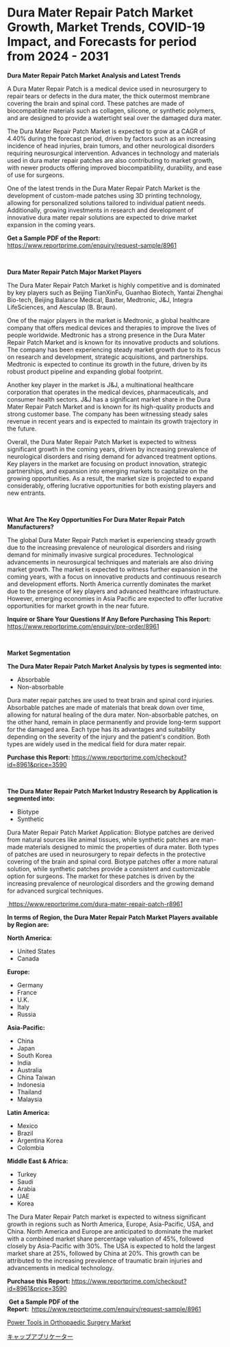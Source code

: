 <p><h1>Dura Mater Repair Patch Market Growth, Market Trends, COVID-19 Impact, and Forecasts for period from 2024 - 2031</h1></p><p><strong>Dura Mater Repair Patch Market Analysis and Latest Trends</strong></p>
<p><p>A Dura Mater Repair Patch is a medical device used in neurosurgery to repair tears or defects in the dura mater, the thick outermost membrane covering the brain and spinal cord. These patches are made of biocompatible materials such as collagen, silicone, or synthetic polymers, and are designed to provide a watertight seal over the damaged dura mater.</p><p>The Dura Mater Repair Patch Market is expected to grow at a CAGR of 4.40% during the forecast period, driven by factors such as an increasing incidence of head injuries, brain tumors, and other neurological disorders requiring neurosurgical intervention. Advances in technology and materials used in dura mater repair patches are also contributing to market growth, with newer products offering improved biocompatibility, durability, and ease of use for surgeons.</p><p>One of the latest trends in the Dura Mater Repair Patch Market is the development of custom-made patches using 3D printing technology, allowing for personalized solutions tailored to individual patient needs. Additionally, growing investments in research and development of innovative dura mater repair solutions are expected to drive market expansion in the coming years.</p></p>
<p><strong>Get a Sample PDF of the Report:&nbsp;</strong> <a href="https://www.reportprime.com/enquiry/request-sample/8961">https://www.reportprime.com/enquiry/request-sample/8961</a></p>
<p>&nbsp;</p>
<p><strong>Dura Mater Repair Patch Major Market Players</strong></p>
<p><p> </p><p>The Dura Mater Repair Patch Market is highly competitive and is dominated by key players such as Beijing TianXinFu, Guanhao Biotech, Yantai Zhenghai Bio-tech, Beijing Balance Medical, Baxter, Medtronic, J&J, Integra LifeSciences, and Aesculap (B. Braun).</p><p>One of the major players in the market is Medtronic, a global healthcare company that offers medical devices and therapies to improve the lives of people worldwide. Medtronic has a strong presence in the Dura Mater Repair Patch Market and is known for its innovative products and solutions. The company has been experiencing steady market growth due to its focus on research and development, strategic acquisitions, and partnerships. Medtronic is expected to continue its growth in the future, driven by its robust product pipeline and expanding global footprint.</p><p>Another key player in the market is J&J, a multinational healthcare corporation that operates in the medical devices, pharmaceuticals, and consumer health sectors. J&J has a significant market share in the Dura Mater Repair Patch Market and is known for its high-quality products and strong customer base. The company has been witnessing steady sales revenue in recent years and is expected to maintain its growth trajectory in the future.</p><p>Overall, the Dura Mater Repair Patch Market is expected to witness significant growth in the coming years, driven by increasing prevalence of neurological disorders and rising demand for advanced treatment options. Key players in the market are focusing on product innovation, strategic partnerships, and expansion into emerging markets to capitalize on the growing opportunities. As a result, the market size is projected to expand considerably, offering lucrative opportunities for both existing players and new entrants.</p></p>
<p>&nbsp;</p>
<p><strong>What Are The Key Opportunities For Dura Mater Repair Patch Manufacturers?</strong></p>
<p><p>The global Dura Mater Repair Patch market is experiencing steady growth due to the increasing prevalence of neurological disorders and rising demand for minimally invasive surgical procedures. Technological advancements in neurosurgical techniques and materials are also driving market growth. The market is expected to witness further expansion in the coming years, with a focus on innovative products and continuous research and development efforts. North America currently dominates the market due to the presence of key players and advanced healthcare infrastructure. However, emerging economies in Asia Pacific are expected to offer lucrative opportunities for market growth in the near future.</p></p>
<p><strong>Inquire or Share Your Questions If Any Before Purchasing This Report:</strong> <a href="https://www.reportprime.com/enquiry/pre-order/8961">https://www.reportprime.com/enquiry/pre-order/8961</a></p>
<p>&nbsp;</p>
<p><strong>Market Segmentation</strong></p>
<p><strong>The Dura Mater Repair Patch Market Analysis by types is segmented into:</strong></p>
<p><ul><li>Absorbable</li><li>Non-absorbable</li></ul></p>
<p><p>Dura mater repair patches are used to treat brain and spinal cord injuries. Absorbable patches are made of materials that break down over time, allowing for natural healing of the dura mater. Non-absorbable patches, on the other hand, remain in place permanently and provide long-term support for the damaged area. Each type has its advantages and suitability depending on the severity of the injury and the patient's condition. Both types are widely used in the medical field for dura mater repair.</p></p>
<p><strong>Purchase this Report:&nbsp;</strong><a href="https://www.reportprime.com/checkout?id=8961&price=3590">https://www.reportprime.com/checkout?id=8961&price=3590</a></p>
<p>&nbsp;</p>
<p><strong>The Dura Mater Repair Patch Market Industry Research by Application is segmented into:</strong></p>
<p><ul><li>Biotype</li><li>Synthetic</li></ul></p>
<p><p>Dura Mater Repair Patch Market Application: Biotype patches are derived from natural sources like animal tissues, while synthetic patches are man-made materials designed to mimic the properties of dura mater. Both types of patches are used in neurosurgery to repair defects in the protective covering of the brain and spinal cord. Biotype patches offer a more natural solution, while synthetic patches provide a consistent and customizable option for surgeons. The market for these patches is driven by the increasing prevalence of neurological disorders and the growing demand for advanced surgical techniques.</p></p>
<p><a href="https://www.reportprime.com/dura-mater-repair-patch-r8961">&nbsp;https://www.reportprime.com/dura-mater-repair-patch-r8961</a></p>
<p><strong>In terms of Region, the Dura Mater Repair Patch Market Players available by Region are:</strong></p>
<p>
    <p> <strong> North America: </strong>
        <ul>
            <li>United States</li>
            <li>Canada</li>
        </ul>
        </p> 
    <p> <strong> Europe: </strong>
        <ul>
            <li>Germany</li>
            <li>France</li>
            <li>U.K.</li>
            <li>Italy</li>
            <li>Russia</li>
        </ul>
        </p> 
    <p> <strong> Asia-Pacific: </strong>
        <ul>
            <li>China</li>
            <li>Japan</li>
            <li>South Korea</li>
            <li>India</li>
            <li>Australia</li>
            <li>China Taiwan</li>
            <li>Indonesia</li>
            <li>Thailand</li>
            <li>Malaysia</li>
        </ul>
        </p> 
    <p> <strong> Latin America: </strong>
        <ul>
            <li>Mexico</li>
            <li>Brazil</li>
            <li>Argentina Korea</li>
            <li>Colombia</li>
        </ul>
        </p> 
    <p> <strong> Middle East & Africa: </strong>
        <ul>
            <li>Turkey</li>
            <li>Saudi</li>
            <li>Arabia</li>
            <li>UAE</li>
            <li>Korea</li>
        </ul>
    </p>
    </p>
<p><p>The Dura Mater Repair Patch market is expected to witness significant growth in regions such as North America, Europe, Asia-Pacific, USA, and China. North America and Europe are anticipated to dominate the market with a combined market share percentage valuation of 45%, followed closely by Asia-Pacific with 30%. The USA is expected to hold the largest market share at 25%, followed by China at 20%. This growth can be attributed to the increasing prevalence of traumatic brain injuries and advancements in medical technology.</p></p>
<p><strong>Purchase this Report: </strong><a href="https://www.reportprime.com/checkout?id=8961&price=3590">https://www.reportprime.com/checkout?id=8961&price=3590</a></p>
<p>&nbsp;<strong>Get a Sample PDF of the Report:&nbsp;&nbsp;</strong><a href="https://www.reportprime.com/enquiry/request-sample/8961">https://www.reportprime.com/enquiry/request-sample/8961</a></p>
<p><strong></strong></p>
<p><p><a href="https://github.com/brenzgnarento/Market-Research-Report-List-2/blob/main/power-tools-in-orthopaedic-surgery-market.md">Power Tools in Orthopaedic Surgery Market</a></p><p><a href="https://github.com/Sophiaard2003/Market-Research-Report-List-1/blob/main/303441123267.md">キャップアプリケーター</a></p></p>